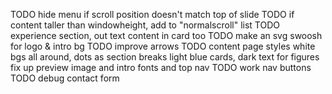 TODO hide menu if scroll position doesn't match top of slide
TODO if content taller than windowheight, add to "normalscroll" list
TODO experience section, out text content in card too
TODO make an svg swoosh for logo & intro bg
TODO improve arrows
TODO content page styles
    white bgs all around, 
    dots as section breaks
    light blue cards, dark text for figures
    fix up preview image
    and intro fonts
    and top nav
TODO work nav buttons
TODO debug contact form